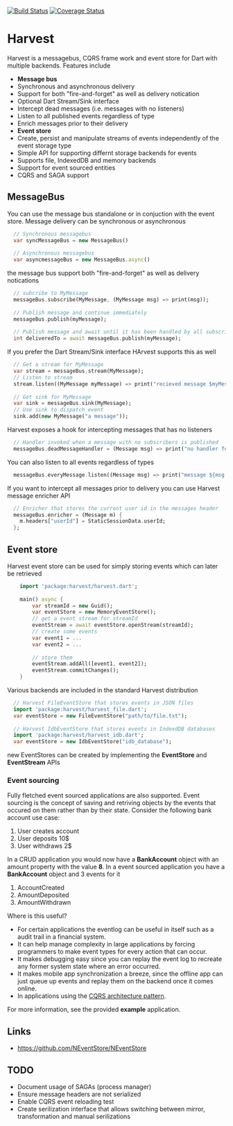 [![Build Status](https://travis-ci.org/ltackmann/harvest.svg)](https://travis-ci.org/ltackmann/harvest)
[![Coverage Status](https://coveralls.io/repos/ltackmann/harvest/badge.svg)](https://coveralls.io/r/ltackmann/harvest)

# Harvest
Harvest is a messagebus, CQRS frame work and event store for Dart with multiple backends. Features include

 * **Message bus**
  * Synchronous and asynchronous delivery 
  * Support for both "fire-and-forget" as well as delivery notication 
  * Optional Dart Stream/Sink interface 
  * Intercept dead messages (i.e. messages with no listeners)
  * Listen to all published events regardless of type
  * Enrich messages prior to their delivery
 * **Event store**
  * Create, persist and manipulate streams of events independently of the event storage type
  * Simple API for supporting differnt storage backends for events
  * Supports file, IndexedDB and memory backends 
  * Support for event sourced entities
 * CQRS and SAGA support 


## MessageBus
You can use the message bus standalone or in conjuction with the event store. Message delivery can be synchronous or asynchronous 

```dart
  // Synchronous messagebus
  var syncMessageBus = new MessageBus()
  
  // Asynchronous messagebus
  var asyncmessageBus = new MessageBus.async()
```

the message bus support  both "fire-and-forget" as well as delivery notications 
```dart
  // subcribe to MyMessage
  messageBus.subscribe(MyMessage, (MyMessage msg) => print(msg));
  
  // Publish message and continue immediately
  messageBus.publish(myMessage);
  
  // Publish message and await until it has been handled by all subscribers  
  int deliveredTo = await messageBus.publish(myMessage);
```

If you prefer the Dart Stream/Sink interface HArvest supports this as well
```dart
  // Get a stream for MyMessage
  var stream = messageBus.stream(MyMessage);
  // Listen to stream
  stream.listen((MyMessage myMessage) => print("recieved message $myMessage"));
  
  // Get sink for MyMessage
  var sink = messageBus.sink(MyMessage);
  // Use sink to dispatch event
  sink.add(new MyMessage("a message"));
```

Harvest exposes a hook for intercepting messages that has no listeners 
```dart
  // Handler invoked when a message with no subscribers is published
  messageBus.deadMessageHandler = (Message msg) => print("no handler for ${msg.runtimeType}");
```

You can also listen to all events regardless of types
```dart
  messageBus.everyMessage.listen((Message msg) => print("message ${msg.runtimeType} published");
```

If you want to intercept all messages prior to delivery you can use Harvest message enricher API
```dart
  // Enricher that stores the current user id in the messages header
  messageBus.enricher = (Message m) {
    m.headers["userId"] = StaticSessionData.userId;    
  };  
```        

## Event store
Harvest event store can be used for simply storing events which can later be retrieved 
```dart
	import 'package:harvest/harvest.dart';
	
	main() async {
		var streamId = new Guid();
		var eventStore = new MemoryEventStore();
		// get a event stream for streamId 
		eventStream = await eventStore.openStream(streamId);
		// create some events
		var event1 = ...
		var event2 = ...
		
		// store them
		eventStream.addAll([event1, event2]);
		eventStream.commitChanges();
	}	
```

Various backends are included in the standard Harvest distribution
```dart
  // Harvest FileEventStore that stores events in JSON files
  import 'package:harvest/harvest_file.dart';
  var eventStore = new FileEventStore("path/to/file.txt");
  
  // Harvest IdbEventStore that stores events in IndexdDB databases
  import 'package:harvest/harvest_idb.dart';
  var eventStore = new IdbEventStore("idb_database");
```

new EventStores can be created by implementing the **EventStore** and **EventStream** APIs

### Event sourcing
Fully fletched event sourced applications are also supported. Event sourcing is the concept of saving and retriving objects by the events 
that occured on them rather than by their state. Consider the following bank account use case:

1. User creates account
1. User deposits 10$
1. User withdraws 2$

In a CRUD application you would now have a **BankAccount** object with an amount property with the value **8**. In a event sourced application you 
have a **BankAccount** object and 3 events for it

1. AccountCreated
1. AmountDeposited
1. AmountWithdrawn

Where is this useful?

 * For certain applications the eventlog can be useful in itself such as a audit 
trail in a financial system. 
 * It can help manage complexity in large applications by forcing programmers to 
make event types for every action that can occur.
 * It makes debugging easy since you can replay the event log to recreate 
any former system state where an error occurred.  
 * It makes mobile app synchronization a breeze, since the offline app can just 
queue up events and replay them on the backend once it comes online. 
 * In applications using the [CQRS architecture pattern](http://msdn.microsoft.com/en-us/library/jj554200.aspx).

For more information, see the provided **example** application.

Links
-----
 * https://github.com/NEventStore/NEventStore
 
 TODO
-----
 * Document usage of SAGAs (process manager)
 * Ensure message headers are not serialized
 * Enable CQRS event reloading test
 * Create serilization interface that allows switching between mirror, transformation and manual serilizations 


